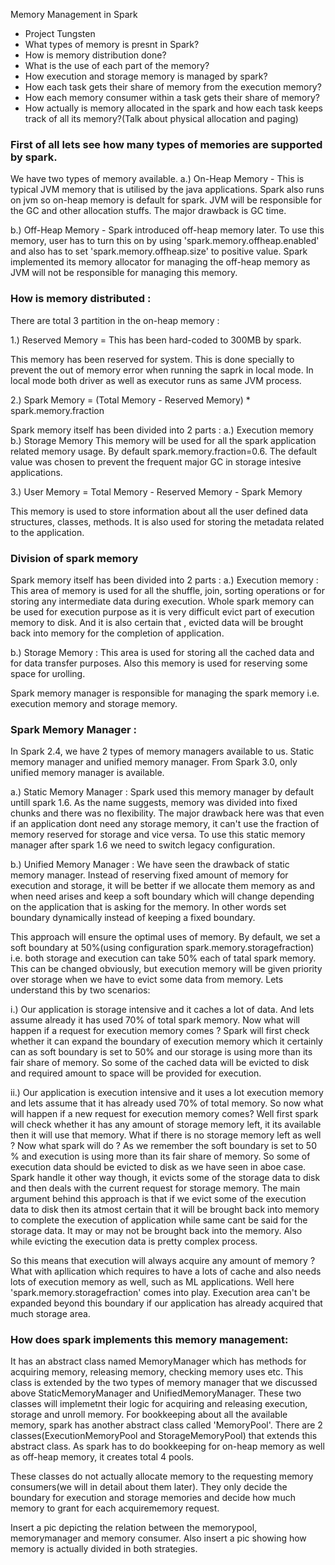 Memory Management in Spark

* Project Tungsten
* What types of memory is presnt in Spark?
* How is memory distribution done?
* What is the use of each part of the memory?
* How execution and storage memory is managed by spark?
* How each task gets their share of memory from the execution memory?
* How each memory consumer within a task gets their share of memory?
* How actually is memory allocated in the spark and how each task keeps track of all its memory?(Talk about physical allocation and paging)

### First of all lets see how many types of memories are supported by spark.

We have two types of memory available. 
a.) On-Heap Memory - This is typical JVM memory that is utilised by the java applications. Spark also runs on jvm so on-heap memory is default for spark. JVM will be responsible for the GC and other allocation stuffs. The major drawback is GC time. 


b.) Off-Heap Memory - Spark introduced off-heap memory later. To use this memory, user has to turn this on by using 'spark.memory.offheap.enabled' and also has to set 'spark.memory.offheap.size' to positive value. Spark implemented its memory allocator for managing the off-heap memory as JVM will not be responsible for managing this memory.

### How is memory distributed :

There are total 3 partition in the on-heap memory :

1.) Reserved Memory = This has been hard-coded to 300MB by spark.

This memory has been reserved for system. This is done specially to prevent the out of memory error when running the saprk in local mode. In local mode both driver as well as executor runs as same JVM process.


2.) Spark Memory = (Total Memory - Reserved Memory) * spark.memory.fraction

Spark memory itself has been divided into 2 parts : a.) Execution memory b.) Storage Memory
This memory will be used for all the spark application related memory usage. By default spark.memory.fraction=0.6. The default value was chosen to prevent the frequent major GC in storage intesive applications.

3.) User Memory = Total Memory - Reserved Memory - Spark Memory

This memory is used to store information about all the user defined data structures, classes, methods. It is also used for storing the metadata related to the application.


### Division of spark memory

Spark memory itself has been divided into 2 parts : 
a.) Execution memory :
This area of memory is used for all the shuffle, join, sorting operations or for storing any intermediate data during execution. Whole spark memory can be used for execution purpose as it is very difficult evict part of execution memory to disk. And it is also certain that , evicted data will be brought back into memory for the completion of application.

b.) Storage Memory :
This area is used for storing all the cached data and for data transfer purposes. Also this memory is used for reserving some space for urolling.


Spark memory manager is responsible for managing the spark memory i.e. execution memory and storage memory.

### Spark Memory Manager :
In Spark 2.4, we have 2 types of memory managers available to us. Static memory manager and unified memory manager. From Spark 3.0, only unified memory manager is available.

a.) Static Memory Manager : Spark used this memory manager by default untill spark 1.6. As the name suggests, memory was divided into fixed chunks and there was no flexibility. The major drawback here was that even if an application dont need any storage memory, it can't use the fraction of memory reserved for storage and vice versa. To use this static memory manager after spark 1.6 we need to switch legacy configuration.

b.) Unified Memory Manager : We have seen the drawback of static memory manager. Instead of reserving fixed amount of memory for execution and storage, it will be better if we allocate them memory as and when need arises and keep a soft boundary which will change depending on the application that is asking for the memory. In other words set boundary dynamically instead of keeping a fixed boundary.

This approach will ensure the optimal uses of memory. 
By default, we set a soft boundary at 50%(using configuration spark.memory.storagefraction) i.e. both storage and execution can take 50% each of tatal spark memory. This can be changed obviously, but execution memory will be given priority over storage when we have to evict some data from memory. 
Lets understand this by two scenarios:

i.) Our application is storage intensive and it caches a lot of data. And lets assume already it has used 70% of total spark memory. Now what will happen if a request for execution memory comes ? Spark will first check whether it can expand the boundary of execution memory which it certainly can as soft boundary is set to 50% and our storage is using more than its fair share of memory. So some of the cached data will be evicted to disk and required amount to space will be provided for execution.

ii.) Our application is execution intensive and it uses a lot execution memory and lets assume that it has already used 70% of total memory. So now what will happen if a new request for execution memory comes? Well first spark will check whether it has any amount of storage memory left, it its available then it will use that memory. What if there is no storage memory left as well ? Now what spark will do ? As we remember the soft boundary is set to 50 % and execution is using more than its fair share of memory. So some of execution data should be evicted to disk as we have seen in aboe case.
Spark handle it other way though, it evicts some of the storage data to disk and then deals with the current request for storage memory. The main argument behind this approach is that if we evict some of the execution data to disk then its atmost certain that it will be brought back into memory to complete the execution of application while same cant be said for the storage data. It may or may not be brought back into the memory. Also while evicting the execution data is pretty complex process.

So this means that execution will always acquire any amount of memory ? What with apllication which requires to have a lots of cache and also needs lots of execution memory as well, such as ML applications. Well here 'spark.memory.storagefraction' comes into play. Execution area can't be expanded beyond this boundary if our application has already acquired that much storage area. 

### How does spark implements this memory management:

It has an abstract class named MemoryManager which has methods for acquiring memory, releasing memory, checking memory uses etc. This class is extended by the two types of memory manager that we discussed above StaticMemoryManager and UnifiedMemoryManager. These two classes will implemetnt their logic for acquiring and releasing execution, storage and unroll memory. For bookkeeping about all the available memory, spark has another abstract class called 'MemoryPool'. There are 2 classes(ExecutionMemoryPool and StorageMemoryPool) that extends this abstract class. As spark has to do bookkeeping for on-heap memory as well as off-heap memory, it creates total 4 pools.

These classes do not actually allocate memory to the requesting memory consumers(we will in detail about them later). They only decide the boundary for execution and storage memories and decide how much memory to grant for each acquirememory request.

Insert a pic depicting the relation between the memorypool, memorymanager and memory consumer. Also insert a pic showing how memory is actually divided in both strategies. 



